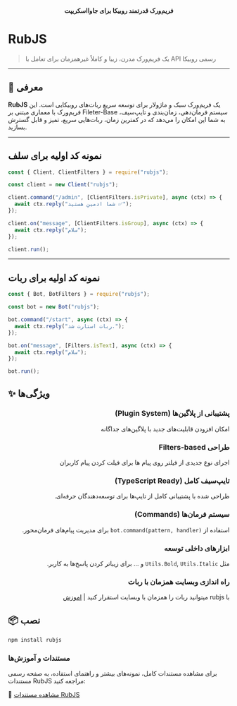 <p align="center">
  <br>
  <b>فریم‌ورک قدرتمند روبیکا برای جاوااسکریپت </b>
</p>

# RubJS

> یک فریم‌ورک مدرن، زیبا و کاملاً غیرهمزمان برای تعامل با API رسمی روبیکا 

---

## 🚀 معرفی

**RubJS** یک فریم‌ورک سبک و ماژولار برای توسعه سریع ربات‌های روبیکایی است. این فریم‌ورک با معماری مبتنی بر Fileter-Base سیستم فرمان‌دهی، زمان‌بندی و تایپ‌سیف، به شما این امکان را می‌دهد که در کمترین زمان، ربات‌هایی سریع، تمیز و قابل گسترش بسازید.

---

##  نمونه کد اولیه برای سلف

```js
const { Client, ClientFilters } = require("rubjs");

const client = new Client("rubjs");

client.command("/admin", [ClientFilters.isPrivate], async (ctx) => {
  await ctx.reply("شما ادمین هستید ✅");
});

client.on("message", [ClientFilters.isGroup], async (ctx) => {
  await ctx.reply("سلام");
});

client.run();
```

--- 


##  نمونه کد اولیه برای ربات

```js
const { Bot, BotFilters } = require("rubjs");

const bot = new Bot("rubjs");

bot.command("/start", async (ctx) => {
  await ctx.reply("ربات استارت شد.");
});

bot.on("message", [Filters.isText], async (ctx) => {
  await ctx.reply("سلام");
});

bot.run();
```
## ✨ ویژگی‌ها

<div dir="rtl">

### پشتیبانی از پلاگین‌ها (Plugin System)  
امکان افزودن قابلیت‌های جدید با پلاگین‌های جداگانه

### طراحی Filters-based  
اجرای نوع جدیدی از فیلتر روی پیام ها  برای فیلت کردن پیام کاربران

### تایپ‌سیف کامل (TypeScript Ready)  
طراحی شده با پشتیبانی کامل از تایپ‌ها برای توسعه‌دهندگان حرفه‌ای.

### سیستم فرمان‌ها (Commands)  
استفاده از `bot.command(pattern, handler)` برای مدیریت پیام‌های فرمان‌محور.

### ابزارهای داخلی توسعه  
مثل `Utils.Bold`, `Utils.Italic` و ... برای زیباتر کردن پاسخ‌ها به کاربر.

### راه اندازی وبسایت همزمان با ربات
با rubjs میتوانید ربات را همزمان با وبسایت استقرار کنید | [اموزش](https://hadi-rostami.github.io/rubjs-docs/blog/running-website-and-bot-simultaneously-with-rubjs)


</div>



## 📦 نصب


```bash
npm install rubjs
```


### مستندات و آموزش‌ها
برای مشاهده مستندات کامل، نمونه‌های بیشتر و راهنمای استفاده، به صفحه رسمی مستندات RubJS مراجعه کنید:

🔗 [مشاهده مستندات RubJS](https://hadi-rostami.github.io/rubjs-docs/)